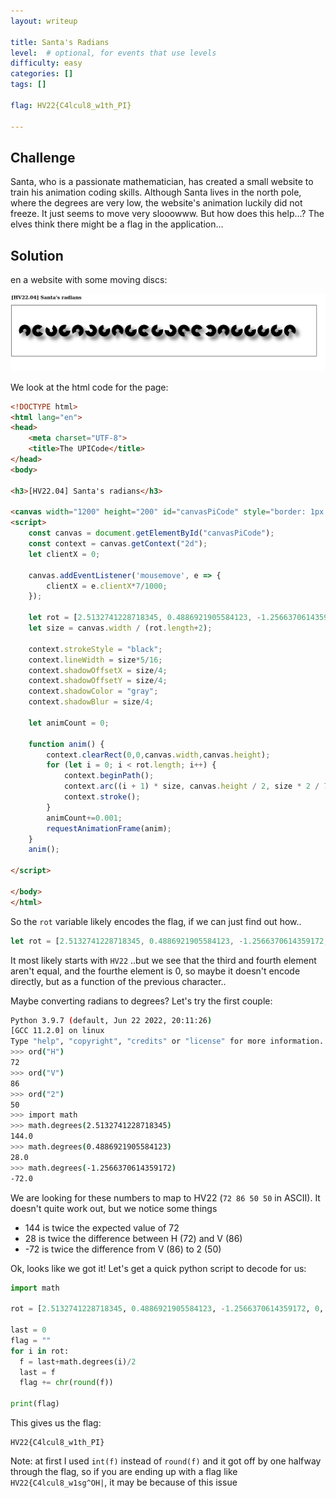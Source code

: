 ```yaml
---
layout: writeup

title: Santa's Radians
level:  # optional, for events that use levels
difficulty: easy
categories: []
tags: []

flag: HV22{C4lcul8_w1th_PI}

---
```


## Challenge

Santa, who is a passionate mathematician, has created a small website to train his animation coding skills. Although Santa lives in the north pole, where the degrees are very low, the website's animation luckily did not freeze. It just seems to move very slooowww. But how does this help...? The elves think there might be a flag in the application...


## Solution
en a website with some moving discs:

![](writeupfiles/dec4/radians.gif)

We look at the html code for the page:

```html
<!DOCTYPE html>
<html lang="en">
<head>
    <meta charset="UTF-8">
    <title>The UPICode</title>
</head>
<body>

<h3>[HV22.04] Santa's radians</h3>

<canvas width="1200" height="200" id="canvasPiCode" style="border: 1px solid black"></canvas>
<script>
    const canvas = document.getElementById("canvasPiCode");
    const context = canvas.getContext("2d");
    let clientX = 0;

    canvas.addEventListener('mousemove', e => {
        clientX = e.clientX*7/1000;
    });

    let rot = [2.5132741228718345, 0.4886921905584123, -1.2566370614359172, 0, 2.548180707911721, -1.9547687622336491, -0.5235987755982988, 1.9547687622336491, -0.3141592653589793, 0.6283185307179586, -0.3141592653589793, -1.8151424220741028, 1.361356816555577, 0.8377580409572781, -2.443460952792061, 2.3387411976724013, -0.41887902047863906, -0.3141592653589793, -0.5235987755982988, -0.24434609527920614, 1.8151424220741028];
    let size = canvas.width / (rot.length+2);

    context.strokeStyle = "black";
    context.lineWidth = size*5/16;
    context.shadowOffsetX = size/4;
    context.shadowOffsetY = size/4;
    context.shadowColor = "gray";
    context.shadowBlur = size/4;

    let animCount = 0;

    function anim() {
        context.clearRect(0,0,canvas.width,canvas.height);
        for (let i = 0; i < rot.length; i++) {
            context.beginPath();
            context.arc((i + 1) * size, canvas.height / 2, size * 2 / 7, rot[i]+animCount+clientX, rot[i] + 5 +animCount+clientX);
            context.stroke();
        }
        animCount+=0.001;
        requestAnimationFrame(anim);
    }
    anim();

</script>

</body>
</html>
```

So the `rot` variable likely encodes the flag, if we can just find out how..

```javascript
let rot = [2.5132741228718345, 0.4886921905584123, -1.2566370614359172, 0, 2.548180707911721, -1.9547687622336491, -0.5235987755982988, 1.9547687622336491, -0.3141592653589793, 0.6283185307179586, -0.3141592653589793, -1.8151424220741028, 1.361356816555577, 0.8377580409572781, -2.443460952792061, 2.3387411976724013, -0.41887902047863906, -0.3141592653589793, -0.5235987755982988, -0.24434609527920614, 1.8151424220741028]
```

It most likely starts with `HV22` ..but we see that the third and fourth element aren't equal, and the fourthe element is 0, so maybe it doesn't encode directly, but as a function of the previous character..

Maybe converting radians to degrees? Let's try the first couple:

```bash
Python 3.9.7 (default, Jun 22 2022, 20:11:26)
[GCC 11.2.0] on linux
Type "help", "copyright", "credits" or "license" for more information.
>>> ord("H")
72
>>> ord("V")
86
>>> ord("2")
50
>>> import math
>>> math.degrees(2.5132741228718345)
144.0
>>> math.degrees(0.4886921905584123)
28.0
>>> math.degrees(-1.2566370614359172)
-72.0

```

We are looking for these numbers to map to HV22 (`72 86 50 50` in ASCII). It doesn't quite work out, but we notice some things

- 144 is twice the expected value of 72
- 28 is twice the difference between H (72) and V (86)
- -72 is twice the difference from V (86) to 2 (50)

Ok, looks like we got it! Let's get a quick python script to decode for us:

```python
import math

rot = [2.5132741228718345, 0.4886921905584123, -1.2566370614359172, 0, 2.548180707911721, -1.9547687622336491, -0.5235987755982988, 1.9547687622336491, -0.3141592653589793, 0.6283185307179586, -0.3141592653589793, -1.8151424220741028, 1.361356816555577, 0.8377580409572781, -2.443460952792061, 2.3387411976724013, -0.41887902047863906, -0.3141592653589793, -0.5235987755982988, -0.24434609527920614, 1.8151424220741028]

last = 0
flag = ""
for i in rot:
  f = last+math.degrees(i)/2
  last = f
  flag += chr(round(f))

print(flag)

```

This gives us the flag:

```
HV22{C4lcul8_w1th_PI}
```


Note: at first I used `int(f)` instead of `round(f)` and it got off by one halfway through the flag, so if you are ending up with a flag like `HV22{C4lcul8_w1sg^OH|`, it may be because of this issue



